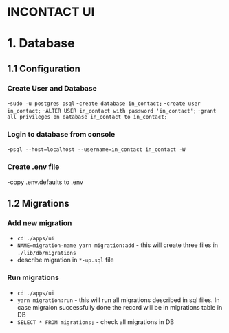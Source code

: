 # INCONTACT UI

# 1. Database

## 1.1 Configuration

### Create User and Database

-`sudo -u postgres psql` -`create database in_contact;` -`create user in_contact;` -`ALTER USER in_contact with password 'in_contact';` -`grant all privileges on database in_contact to in_contact;`

### Login to database from console

-`psql --host=localhost --username=in_contact in_contact -W`

### Create .env file

-copy .env.defaults to .env

## 1.2 Migrations

### Add new migration

-   `cd ./apps/ui`
-   `NAME=migration-name yarn migration:add` - this will create three files in `./lib/db/migrations`
-   describe migration in `*-up.sql` file

### Run migrations

-   `cd ./apps/ui`
-   `yarn migration:run` - this will run all migrations described in sql files. In case migraion successfully done the record will be in migrations table in DB
-   `SELECT * FROM migrations;` - check all migrations in DB
